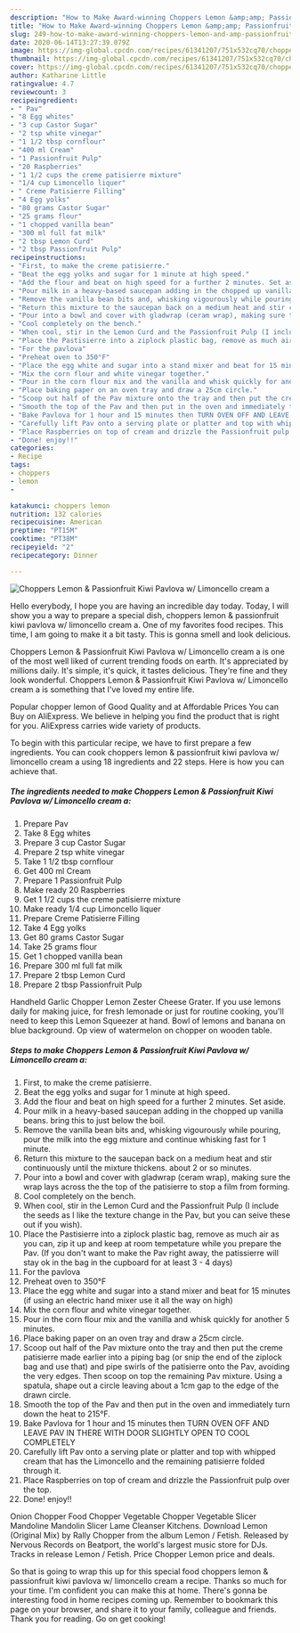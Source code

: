 ```yaml
---
description: "How to Make Award-winning Choppers Lemon &amp;amp; Passionfruit Kiwi Pavlova w/ Limoncello cream a"
title: "How to Make Award-winning Choppers Lemon &amp;amp; Passionfruit Kiwi Pavlova w/ Limoncello cream a"
slug: 249-how-to-make-award-winning-choppers-lemon-and-amp-passionfruit-kiwi-pavlova-w-limoncello-cream-a
date: 2020-06-14T13:27:39.079Z
image: https://img-global.cpcdn.com/recipes/61341207/751x532cq70/choppers-lemon-passionfruit-kiwi-pavlova-w-limoncello-cream-a-recipe-main-photo.jpg
thumbnail: https://img-global.cpcdn.com/recipes/61341207/751x532cq70/choppers-lemon-passionfruit-kiwi-pavlova-w-limoncello-cream-a-recipe-main-photo.jpg
cover: https://img-global.cpcdn.com/recipes/61341207/751x532cq70/choppers-lemon-passionfruit-kiwi-pavlova-w-limoncello-cream-a-recipe-main-photo.jpg
author: Katharine Little
ratingvalue: 4.7
reviewcount: 3
recipeingredient:
- " Pav"
- "8 Egg whites"
- "3 cup Castor Sugar"
- "2 tsp white vinegar"
- "1 1/2 tbsp cornflour"
- "400 ml Cream"
- "1 Passionfruit Pulp"
- "20 Raspberries"
- "1 1/2 cups the creme patisierre mixture"
- "1/4 cup Limoncello liquer"
- " Creme Patisierre Filling"
- "4 Egg yolks"
- "80 grams Castor Sugar"
- "25 grams flour"
- "1 chopped vanilla bean"
- "300 ml full fat milk"
- "2 tbsp Lemon Curd"
- "2 tbsp Passionfruit Pulp"
recipeinstructions:
- "First, to make the creme patisierre."
- "Beat the egg yolks and sugar for 1 minute at high speed."
- "Add the flour and beat on high speed for a further 2 minutes. Set aside."
- "Pour milk in a heavy-based saucepan adding in the chopped up vanilla beans. bring this to just below the boil."
- "Remove the vanilla bean bits and, whisking vigourously while pouring, pour the milk into the egg mixture and continue whisking fast for 1 minute."
- "Return this mixture to the saucepan back on a medium heat and stir continuously until the mixture thickens. about 2 or so minutes."
- "Pour into a bowl and cover with gladwrap (ceram wrap), making sure the wrap lays across the the top of the patisierre to stop a film from forming."
- "Cool completely on the bench."
- "When cool, stir in the Lemon Curd and the Passionfruit Pulp (I include the seeds as I like the texture change in the Pav, but you can seive these out if you wish)."
- "Place the Pastisierre into a ziplock plastic bag, remove as much air as you can, zip it up and keep at room tempetature while you prepare the Pav. (If you don&#39;t want to make the Pav right away, the patissierre will stay ok in the bag in the cupboard for at least 3 - 4 days)"
- "For the pavlova"
- "Preheat oven to 350°F"
- "Place the egg white and sugar into a stand mixer and beat for 15 minutes (if using an electric hand mixer use it all the way on high)"
- "Mix the corn flour and white vinegar together."
- "Pour in the corn flour mix and the vanilla and whisk quickly for another 5 minutes."
- "Place baking paper on an oven tray and draw a 25cm circle."
- "Scoop out half of the Pav mixture onto the tray and then put the creme patisierre made earlier into a piping bag (or snip the end of the ziplock bag and use that) and pipe swirls of the patisierre onto the Pav, avoiding the very edges. Then scoop on top the remaining Pav mixture. Using a spatula, shape out a circle leaving about a 1cm gap to the edge of the drawn circle."
- "Smooth the top of the Pav and then put in the oven and immediately turn down the heat to 215°F."
- "Bake Pavlova for 1 hour and 15 minutes then TURN OVEN OFF AND LEAVE PAV IN THERE WITH DOOR SLIGHTLY OPEN TO COOL COMPLETELY"
- "Carefully lift Pav onto a serving plate or platter and top with whipped cream that has the Limoncello and the remaining patisierre folded through it."
- "Place Raspberries on top of cream and drizzle the Passionfruit pulp over the top."
- "Done! enjoy!!"
categories:
- Recipe
tags:
- choppers
- lemon
- 

katakunci: choppers lemon  
nutrition: 132 calories
recipecuisine: American
preptime: "PT15M"
cooktime: "PT38M"
recipeyield: "2"
recipecategory: Dinner

---
```



![Choppers Lemon &amp; Passionfruit Kiwi Pavlova w/ Limoncello cream a](https://img-global.cpcdn.com/recipes/61341207/751x532cq70/choppers-lemon-passionfruit-kiwi-pavlova-w-limoncello-cream-a-recipe-main-photo.jpg)

Hello everybody, I hope you are having an incredible day today. Today, I will show you a way to prepare a special dish, choppers lemon &amp; passionfruit kiwi pavlova w/ limoncello cream a. One of my favorites food recipes. This time, I am going to make it a bit tasty. This is gonna smell and look delicious.

Choppers Lemon &amp; Passionfruit Kiwi Pavlova w/ Limoncello cream a is one of the most well liked of current trending foods on earth. It's appreciated by millions daily. It's simple, it's quick, it tastes delicious. They're fine and they look wonderful. Choppers Lemon &amp; Passionfruit Kiwi Pavlova w/ Limoncello cream a is something that I've loved my entire life.

Popular chopper lemon of Good Quality and at Affordable Prices You can Buy on AliExpress. We believe in helping you find the product that is right for you. AliExpress carries wide variety of products.


To begin with this particular recipe, we have to first prepare a few ingredients. You can cook choppers lemon &amp; passionfruit kiwi pavlova w/ limoncello cream a using 18 ingredients and 22 steps. Here is how you can achieve that.

<!--inarticleads1-->

##### The ingredients needed to make Choppers Lemon &amp; Passionfruit Kiwi Pavlova w/ Limoncello cream a:

1. Prepare  Pav
1. Take 8 Egg whites
1. Prepare 3 cup Castor Sugar
1. Prepare 2 tsp white vinegar
1. Take 1 1/2 tbsp cornflour
1. Get 400 ml Cream
1. Prepare 1 Passionfruit Pulp
1. Make ready 20 Raspberries
1. Get 1 1/2 cups the creme patisierre mixture
1. Make ready 1/4 cup Limoncello liquer
1. Prepare  Creme Patisierre Filling
1. Take 4 Egg yolks
1. Get 80 grams Castor Sugar
1. Take 25 grams flour
1. Get 1 chopped vanilla bean
1. Prepare 300 ml full fat milk
1. Prepare 2 tbsp Lemon Curd
1. Prepare 2 tbsp Passionfruit Pulp


Handheld Garlic Chopper Lemon Zester Cheese Grater. If you use lemons daily for making juice, for fresh lemonade or just for routine cooking, you&#39;ll need to keep this Lemon Squeezer at hand. Bowl of lemons and banana on blue background. Op view of watermelon on chopper on wooden table. 

<!--inarticleads2-->

##### Steps to make Choppers Lemon &amp; Passionfruit Kiwi Pavlova w/ Limoncello cream a:

1. First, to make the creme patisierre.
1. Beat the egg yolks and sugar for 1 minute at high speed.
1. Add the flour and beat on high speed for a further 2 minutes. Set aside.
1. Pour milk in a heavy-based saucepan adding in the chopped up vanilla beans. bring this to just below the boil.
1. Remove the vanilla bean bits and, whisking vigourously while pouring, pour the milk into the egg mixture and continue whisking fast for 1 minute.
1. Return this mixture to the saucepan back on a medium heat and stir continuously until the mixture thickens. about 2 or so minutes.
1. Pour into a bowl and cover with gladwrap (ceram wrap), making sure the wrap lays across the the top of the patisierre to stop a film from forming.
1. Cool completely on the bench.
1. When cool, stir in the Lemon Curd and the Passionfruit Pulp (I include the seeds as I like the texture change in the Pav, but you can seive these out if you wish).
1. Place the Pastisierre into a ziplock plastic bag, remove as much air as you can, zip it up and keep at room tempetature while you prepare the Pav. (If you don&#39;t want to make the Pav right away, the patissierre will stay ok in the bag in the cupboard for at least 3 - 4 days)
1. For the pavlova
1. Preheat oven to 350°F
1. Place the egg white and sugar into a stand mixer and beat for 15 minutes (if using an electric hand mixer use it all the way on high)
1. Mix the corn flour and white vinegar together.
1. Pour in the corn flour mix and the vanilla and whisk quickly for another 5 minutes.
1. Place baking paper on an oven tray and draw a 25cm circle.
1. Scoop out half of the Pav mixture onto the tray and then put the creme patisierre made earlier into a piping bag (or snip the end of the ziplock bag and use that) and pipe swirls of the patisierre onto the Pav, avoiding the very edges. Then scoop on top the remaining Pav mixture. Using a spatula, shape out a circle leaving about a 1cm gap to the edge of the drawn circle.
1. Smooth the top of the Pav and then put in the oven and immediately turn down the heat to 215°F.
1. Bake Pavlova for 1 hour and 15 minutes then TURN OVEN OFF AND LEAVE PAV IN THERE WITH DOOR SLIGHTLY OPEN TO COOL COMPLETELY
1. Carefully lift Pav onto a serving plate or platter and top with whipped cream that has the Limoncello and the remaining patisierre folded through it.
1. Place Raspberries on top of cream and drizzle the Passionfruit pulp over the top.
1. Done! enjoy!!


Onion Chopper Food Chopper Vegetable Chopper Vegetable Slicer Mandoline Mandolin Slicer Lame Cleanser Kitchens. Download Lemon (Original Mix) by Rally Chopper from the album Lemon / Fetish. Released by Nervous Records on Beatport, the world&#39;s largest music store for DJs. Tracks in release Lemon / Fetish. Price Chopper Lemon price and deals. 

So that is going to wrap this up for this special food choppers lemon &amp; passionfruit kiwi pavlova w/ limoncello cream a recipe. Thanks so much for your time. I'm confident you can make this at home. There's gonna be interesting food in home recipes coming up. Remember to bookmark this page on your browser, and share it to your family, colleague and friends. Thank you for reading. Go on get cooking!
